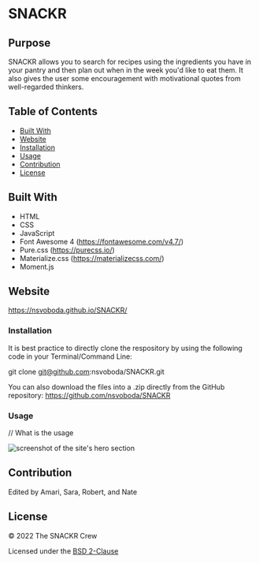 # SNACKR

## Purpose

SNACKR allows you to search for recipes using the ingredients you have in your pantry and then plan out when in the week you'd like to eat them.  It also gives the user some encouragement with motivational quotes from well-regarded thinkers.

## Table of Contents
- [Built With](#built-with)
- [Website](#website)
- [Installation](#installation)
- [Usage](#usage)
- [Contribution](#contribution)
- [License](#license)

## Built With

* HTML
* CSS
* JavaScript
* Font Awesome 4 (https://fontawesome.com/v4.7/)
* Pure.css (https://purecss.io/)
* Materialize.css (https://materializecss.com/)
* Moment.js

## Website

https://nsvoboda.github.io/SNACKR/

### Installation

It is best practice to directly clone the respository by using the following code in your Terminal/Command Line:

git clone git@github.com:nsvoboda/SNACKR.git

You can also download the files into a .zip directly from the GitHub repository: https://github.com/nsvoboda/SNACKR

### Usage

// What is the usage

![screenshot of the site's hero section](assets/images/screenshot.png)

## Contribution
Edited by Amari, Sara, Robert, and Nate

## License

&copy; 2022 The SNACKR Crew

Licensed under the [BSD 2-Clause](LICENSE.txt)
